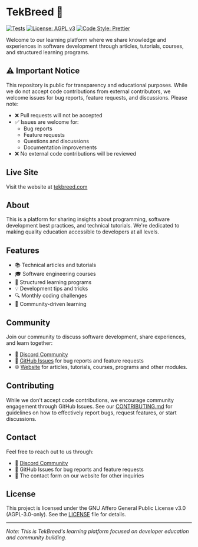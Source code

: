 # TekBreed 🚀

[![Tests](https://img.shields.io/badge/tests-passing-brightgreen)](https://github.com/codingsimba-dev/codingsimba/actions)
[![License: AGPL v3](https://img.shields.io/badge/license-AGPL%20v3-blue)](./LICENSE)
[![Code Style: Prettier](https://img.shields.io/badge/code%20style-prettier-ff69b4.svg)](https://prettier.io/)

Welcome to our learning platform where we share knowledge and experiences in software development through articles, tutorials, courses, and structured learning programs.

## ⚠️ Important Notice

This repository is public for transparency and educational purposes. While we do not accept code contributions from external contributors, we welcome issues for bug reports, feature requests, and discussions. Please note:

- ❌ Pull requests will not be accepted
- ✅ Issues are welcome for:
  - Bug reports
  - Feature requests
  - Questions and discussions
  - Documentation improvements
- ❌ No external code contributions will be reviewed

## Live Site

Visit the website at [tekbreed.com](https://tekbreed.com)

## About

This is a platform for sharing insights about programming, software development best practices, and technical tutorials. We're dedicated to making quality education accessible to developers at all levels.

## Features

- 📚 Technical articles and tutorials
- 🎓 Software engineering courses
- 🚀 Structured learning programs
- 💡 Development tips and tricks
- 🔍 Monthly coding challenges
- 👥 Community-driven learning

## Community

Join our community to discuss software development, share experiences, and learn together:

- 💬 [Discord Community](https://discord.gg/7uZ6PWf4Xv)
- 📝 [GitHub Issues](https://github.com/tekbreed/website/issues) for bug reports and feature requests
- 🌐 [Website](https://tekbreed.com) for articles, tutorials, courses, programs and other modules.

## Contributing

While we don't accept code contributions, we encourage community engagement through GitHub Issues. See our [CONTRIBUTING.md](CONTRIBUTING.md) for guidelines on how to effectively report bugs, request features, or start discussions.

## Contact

Feel free to reach out to us through:
- 💬 [Discord Community](https://discord.gg/7uZ6PWf4Xv)
- 📝 GitHub Issues for bug reports and feature requests
- 📧 The contact form on our website for other inquiries

## License

This project is licensed under the GNU Affero General Public License v3.0 (AGPL-3.0-only). See the [LICENSE](./LICENSE) file for details.

---

*Note: This is TekBreed's learning platform focused on developer education and community building.*